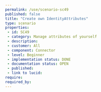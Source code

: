 ```yaml
---
permalink: /use/scenario-sc49
published: false
title: "Create own IdentityAttributes"
type: scenario
properties:
 - id: SC49
 - category: Manage attributes of yourself
 - description: 
 - customer: All
 - component: Connector
 - level: Beginner
 - implementation status: DONE
 - documentation status: OPEN
 - published: 
 - link to lucid: 
require:
required_by:
---
```

